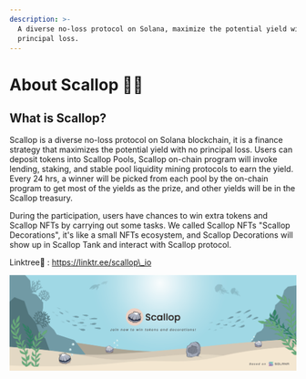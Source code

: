 ```yaml
---
description: >-
  A diverse no-loss protocol on Solana, maximize the potential yield with no
  principal loss.
---
```


# About Scallop 🦪🍴

## **What is Scallop?**

Scallop is a diverse no-loss protocol on Solana blockchain, it is a finance strategy that maximizes the potential yield with no principal loss. Users can deposit tokens into Scallop Pools, Scallop on-chain program will invoke lending, staking, and stable pool liquidity mining protocols to earn the yield. Every 24 hrs, a winner will be picked from each pool by the on-chain program to get most of the yields as the prize, and other yields will be in the Scallop treasury.

During the participation, users have chances to win extra tokens and Scallop NFTs by carrying out some tasks. We called Scallop NFTs "Scallop Decorations", it's like a small NFTs ecosystem, and Scallop Decorations will show up in Scallop Tank and interact with Scallop protocol.

Linktree🌲 : https://linktr.ee/scallop\_io

![](.gitbook/assets/scallop-feng-mian-0926.png)
